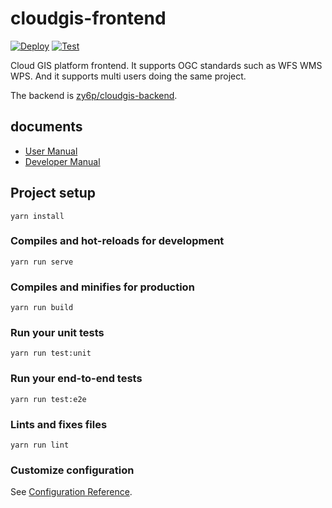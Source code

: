 # cloudgis-frontend

[![Deploy](https://github.com/zy6p/cloudgis-frontend/actions/workflows/deploy.yml/badge.svg)](https://github.com/zy6p/cloudgis-frontend/actions/workflows/deploy.yml) [![Test](https://github.com/zy6p/cloudgis-frontend/actions/workflows/test.yml/badge.svg)](https://github.com/zy6p/cloudgis-frontend/actions/workflows/test.yml)

Cloud GIS platform frontend. 
It supports OGC standards such as WFS WMS WPS. 
And it supports multi users doing the same project.  

The backend is [zy6p/cloudgis-backend](https://github.com/zy6p/cloudgis-backend).  

## documents

- [User Manual](https://zy6p.github.io/cloudgis/usermanual/)
- [Developer Manual](https://zy6p.github.io/cloudgis/devmanual/)

## Project setup
```
yarn install
```

### Compiles and hot-reloads for development
```
yarn run serve
```

### Compiles and minifies for production
```
yarn run build
```

### Run your unit tests
```
yarn run test:unit
```

### Run your end-to-end tests
```
yarn run test:e2e
```

### Lints and fixes files
```
yarn run lint
```

### Customize configuration
See [Configuration Reference](https://cli.vuejs.org/config/).
